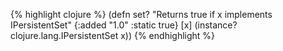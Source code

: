 {% highlight clojure %}
(defn set?
  "Returns true if x implements IPersistentSet"
  {:added "1.0"
   :static true}
  [x] (instance? clojure.lang.IPersistentSet x))
{% endhighlight %}
